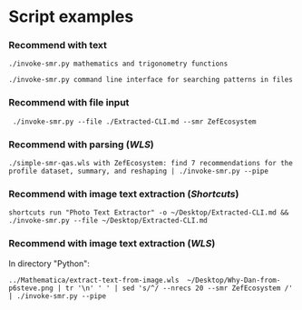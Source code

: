 # Script examples


### Recommend with text

```shell
./invoke-smr.py mathematics and trigonometry functions
```

```shell
./invoke-smr.py command line interface for searching patterns in files
```

### Recommend with file input

```shell
 ./invoke-smr.py --file ./Extracted-CLI.md --smr ZefEcosystem
```

### Recommend with parsing (*WLS*)

```shell
./simple-smr-qas.wls with ZefEcosystem: find 7 recommendations for the profile dataset, summary, and reshaping | ./invoke-smr.py --pipe
```

### Recommend with image text extraction (*Shortcuts*)

```shell
shortcuts run "Photo Text Extractor" -o ~/Desktop/Extracted-CLI.md && ./invoke-smr.py --file ~/Desktop/Extracted-CLI.md
```


### Recommend with image text extraction (*WLS*)

In directory "Python":

```shell
../Mathematica/extract-text-from-image.wls  ~/Desktop/Why-Dan-from-p6steve.png | tr '\n' ' ' | sed 's/^/ --nrecs 20 --smr ZefEcosystem /' | ./invoke-smr.py --pipe
```